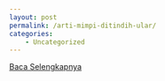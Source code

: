 ```yaml
---
layout: post
permalink: /arti-mimpi-ditindih-ular/
categories:
    - Uncategorized
---
```


[Baca Selengkapnya](/04)